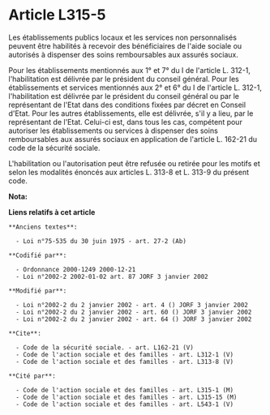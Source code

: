 # Article L315-5

Les établissements publics locaux et les services non personnalisés peuvent être habilités à recevoir des bénéficiaires de
l'aide sociale ou autorisés à dispenser des soins remboursables aux assurés sociaux. 

Pour les établissements mentionnés aux 1° et 7° du I de l'article L. 312-1, l'habilitation est délivrée par le président du
conseil général. Pour les établissements et services mentionnés aux 2° et 6° du I de l'article L. 312-1, l'habilitation est
délivrée par le président du conseil général ou par le représentant de l'Etat dans des conditions fixées par décret en
Conseil d'Etat. Pour les autres établissements, elle est délivrée, s'il y a lieu, par le représentant de l'Etat. Celui-ci
est, dans tous les cas, compétent pour autoriser les établissements ou services à dispenser des soins remboursables aux
assurés sociaux en application de l'article L. 162-21 du code de la sécurité sociale. 

L'habilitation ou l'autorisation peut être refusée ou retirée pour les motifs et selon les modalités énoncés aux articles L.
313-8 et L. 313-9 du présent code.

**Nota:**



**Liens relatifs à cet article**

	**Anciens textes**:

	  - Loi n°75-535 du 30 juin 1975 - art. 27-2 (Ab)

	**Codifié par**:

	  - Ordonnance 2000-1249 2000-12-21
	  - Loi n°2002-2 2002-01-02 art. 87 JORF 3 janvier 2002

	**Modifié par**:

	  - Loi n°2002-2 du 2 janvier 2002 - art. 4 () JORF 3 janvier 2002
	  - Loi n°2002-2 du 2 janvier 2002 - art. 60 () JORF 3 janvier 2002
	  - Loi n°2002-2 du 2 janvier 2002 - art. 64 () JORF 3 janvier 2002

	**Cite**:

	  - Code de la sécurité sociale. - art. L162-21 (V)
	  - Code de l'action sociale et des familles - art. L312-1 (V)
	  - Code de l'action sociale et des familles - art. L313-8 (V)

	**Cité par**:

	  - Code de l'action sociale et des familles - art. L315-1 (M)
	  - Code de l'action sociale et des familles - art. L315-15 (M)
	  - Code de l'action sociale et des familles - art. L543-1 (V)
